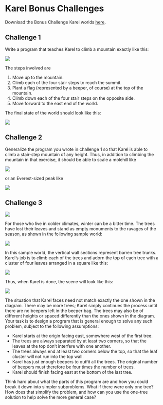 # Karel Bonus Challenges
Download the Bonus Challenge Karel worlds [here](./bonus_challenges.zip).

## **Challenge 1**

Write a program that teaches Karel to climb a mountain exactly like this:

![](https://d2mxuefqeaa7sj.cloudfront.net/s_0EBB46D75DE125A72540B8D7FE385025D9A6C1D73A1E94DAA90302F1B8FF87D2_1518451914137_Screen+Shot+2018-02-12+at+9.11.36+AM.png)


The steps involved are

1. Move up to the mountain.
2. Climb each of the four stair steps to reach the summit.
3. Plant a flag (represented by a beeper, of course) at the top of the mountain.
4. Climb down each of the four stair steps on the opposite side.
5. Move forward to the east end of the world.

The final state of the world should look like this:

![](https://d2mxuefqeaa7sj.cloudfront.net/s_0EBB46D75DE125A72540B8D7FE385025D9A6C1D73A1E94DAA90302F1B8FF87D2_1518451964135_Screen+Shot+2018-02-12+at+9.12.20+AM.png)



## **Challenge 2**

Generalize the program you wrote in challenge 1 so that Karel is able to climb a stair-step mountain of any height. Thus, in addition to climbing the mountain in that exercise, it should be able to scale a molehill like

![](https://d2mxuefqeaa7sj.cloudfront.net/s_0EBB46D75DE125A72540B8D7FE385025D9A6C1D73A1E94DAA90302F1B8FF87D2_1518452261030_Screen+Shot+2018-02-12+at+9.17.28+AM.png)


or an Everest-sized peak like

![](https://d2mxuefqeaa7sj.cloudfront.net/s_0EBB46D75DE125A72540B8D7FE385025D9A6C1D73A1E94DAA90302F1B8FF87D2_1518452296421_Screen+Shot+2018-02-12+at+9.17.57+AM.png)

## **Challenge 3**
![](https://d2mxuefqeaa7sj.cloudfront.net/s_0EBB46D75DE125A72540B8D7FE385025D9A6C1D73A1E94DAA90302F1B8FF87D2_1518452420915_Screen+Shot+2018-02-12+at+9.19.48+AM.png)


For those who live in colder climates, winter can be a bitter time. The trees have lost their leaves and stand as empty monuments to the ravages of the season, as shown in the following sample world:

![](https://d2mxuefqeaa7sj.cloudfront.net/s_0EBB46D75DE125A72540B8D7FE385025D9A6C1D73A1E94DAA90302F1B8FF87D2_1518452522962_Screen+Shot+2018-02-12+at+9.21.46+AM.png)


In this sample world, the vertical wall sections represent barren tree trunks. Karel’s job is to climb each of the trees and adorn the top of each tree with a cluster of four leaves arranged in a square like this:

![](https://d2mxuefqeaa7sj.cloudfront.net/s_0EBB46D75DE125A72540B8D7FE385025D9A6C1D73A1E94DAA90302F1B8FF87D2_1518452730472_Screen+Shot+2018-02-12+at+9.25.13+AM.png)


Thus, when Karel is done, the scene will look like this:

![](https://d2mxuefqeaa7sj.cloudfront.net/s_0EBB46D75DE125A72540B8D7FE385025D9A6C1D73A1E94DAA90302F1B8FF87D2_1518452778569_Screen+Shot+2018-02-12+at+9.25.46+AM.png)


The situation that Karel faces need not match exactly the one shown in the diagram. There may be more trees; Karel simply continues the process until there are no beepers left in the beeper bag. The trees may also be of different heights or spaced differently than the ones shown in the diagram. Your task is to design a program that is general enough to solve any such problem, subject to the following assumptions:

- Karel starts at the origin facing east, somewhere west of the first tree.
- The trees are always separated by at least two corners, so that the leaves at the top don’t interfere with one another.
- The trees always end at least two corners below the top, so that the leaf cluster will not run into the top wall.
- Karel has just enough beepers to outfit all the trees. The original number of beepers must therefore be four times the number of trees.
- Karel should finish facing east at the bottom of the last tree.

Think hard about what the parts of this program are and how you could break it down into simpler subproblems. What if there were only one tree? How does that simplify the problem, and how can you use the one-tree solution to help solve the more general case?
